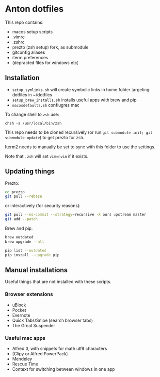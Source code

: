 # Anton dotfiles

This repo contains:
- macos setup scripts
- .vimrc
- .zshrc
- prezto (zsh setup) fork, as submodule
- gitconfig aliases
- iterm preferences
- (depracted files for windows etc)

## Installation

- `setup_symlinks.sh` will create symbolic links in home folder targeting dotfiles in ~/dotfiles
- `setup_brew_installs.sh` installs useful apps with brew and pip
- `macosdefaults.sh` confiugres mac

To change shell to `zsh` use: 
   
    chsh -s /usr/local/bin/zsh

This repo needs to be cloned recursively (or run `git submodule init; git submodule update`) to get prezto for zsh.

Iterm2 needs to manually be set to sync with this folder to use the settings.

Note that `.zsh` will set `vim=nvim` if it exists.

## Updating things

Prezto: 

```bash
cd prezto
git pull --rebase 
```
or interactively (for security reasons):
```bash
git pull --no-commit --strategy=recursive -X ours upstream master
git add --patch
```

Brew and pip:
```bash
brew outdated
brew upgrade --all
```


```bash
pip list --outdated
pip install --upgrade pip
```

## Manual installations
Useful things that are not installed with these scripts.

### Browser extensions
- uBlock
- Pocket
- Evernote
- Quick Tabs/Snipe (search browser tabs)
- The Great Suspender

### Useful mac apps
- Alfred 3, with snippets for math utf8 characters
- (Clipy or Alfred PowerPack)
- Mendeley
- Rescue Time
- Context for switching between windows in one app
